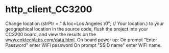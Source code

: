 # http_client_CC3200
Change location (strPtr = " & loc=Los Angeles \0"; // Your location.) to your geographical location in the source code, flush the project into your CC3200 board, and view the results on the www.cnktechlabs.com/data.html. 
On board power up:
On prompt "Enter Password" enter WiFi password
On prompt "SSID name" enter WiFi name.
